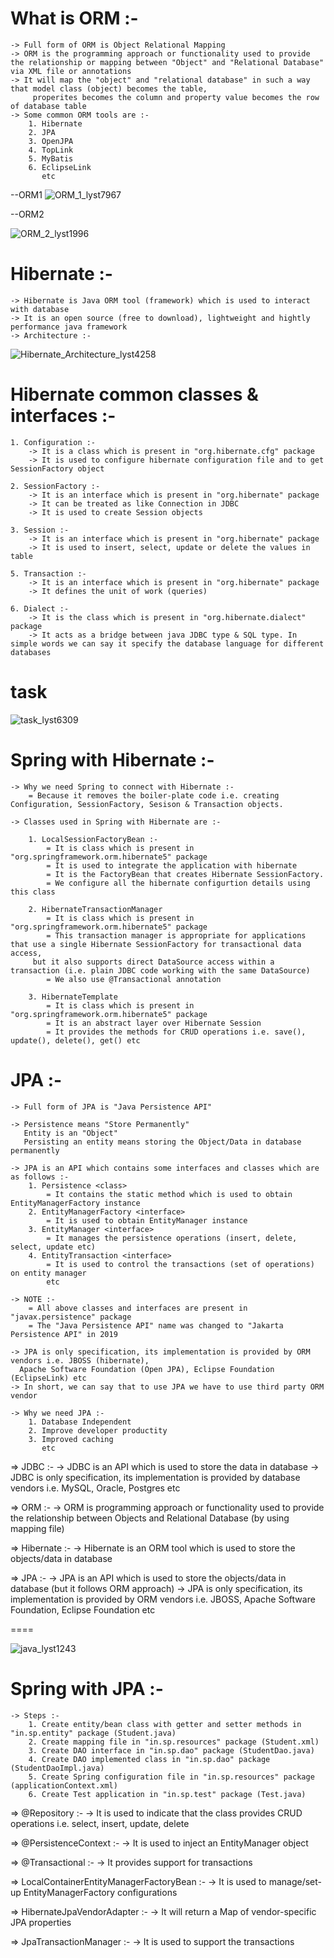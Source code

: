 # What is ORM :-
	-> Full form of ORM is Object Relational Mapping
	-> ORM is the programming approach or functionality used to provide the relationship or mapping between "Object" and "Relational Database" via XML file or annotations
	-> It will map the "object" and "relational database" in such a way that model class (object) becomes the table, 
         properites becomes the column and property value becomes the row of database table
	-> Some common ORM tools are :-
		1. Hibernate
		2. JPA
		3. OpenJPA
		4. TopLink
		5. MyBatis
		6. EclipseLink
		   etc
		   


--ORM1
![ORM_1_lyst7967](https://github.com/Nishita-Maheshwari/SpringORM-HibernateAndJPA/assets/47790697/efc7d072-e769-47e9-9fd1-4f7ad23def91)




--ORM2

![ORM_2_lyst1996](https://github.com/Nishita-Maheshwari/SpringORM-HibernateAndJPA/assets/47790697/9085d94d-2c09-4a01-87a6-a642c5a7040b)





# Hibernate :-
	-> Hibernate is Java ORM tool (framework) which is used to interact with database
	-> It is an open source (free to download), lightweight and hightly performance java framework
	-> Architecture :-


  ![Hibernate_Architecture_lyst4258](https://github.com/Nishita-Maheshwari/SpringORM-HibernateAndJPA/assets/47790697/f9be4b36-3621-4267-baf7-7f5c0026c65d)









  # Hibernate common classes & interfaces :-

	1. Configuration :-
		-> It is a class which is present in "org.hibernate.cfg" package
		-> It is used to configure hibernate configuration file and to get SessionFactory object
		
	2. SessionFactory :-
		-> It is an interface which is present in "org.hibernate" package
		-> It can be treated as like Connection in JDBC
		-> It is used to create Session objects
		
	3. Session :-
		-> It is an interface which is present in "org.hibernate" package
		-> It is used to insert, select, update or delete the values in table
		
	5. Transaction :-
		-> It is an interface which is present in "org.hibernate" package
		-> It defines the unit of work (queries)
		
	6. Dialect :-
		-> It is the class which is present in "org.hibernate.dialect" package
		-> It acts as a bridge between java JDBC type & SQL type. In simple words we can say it specify the database language for different databases
		



# task
![task_lyst6309](https://github.com/Nishita-Maheshwari/SpringORM-HibernateAndJPA/assets/47790697/352b1caf-16a9-490f-9828-d66cd58457d2)









# Spring with Hibernate :-
	-> Why we need Spring to connect with Hibernate :-
		= Because it removes the boiler-plate code i.e. creating Configuration, SessionFactory, Sesison & Transaction objects.
		
	-> Classes used in Spring with Hibernate are :-
		
		1. LocalSessionFactoryBean :-
			= It is class which is present in "org.springframework.orm.hibernate5" package
			= It is used to integrate the application with hibernate
			= It is the FactoryBean that creates Hibernate SessionFactory.
			= We configure all the hibernate configurtion details using this class
		
		2. HibernateTransactionManager
			= It is class which is present in "org.springframework.orm.hibernate5" package
			= This transaction manager is appropriate for applications that use a single Hibernate SessionFactory for transactional data access,
         but it also supports direct DataSource access within a transaction (i.e. plain JDBC code working with the same DataSource)
			= We also use @Transactional annotation
			
		3. HibernateTemplate
			= It is class which is present in "org.springframework.orm.hibernate5" package
			= It is an abstract layer over Hibernate Session
			= It provides the methods for CRUD operations i.e. save(), update(), delete(), get() etc
			








# JPA :-
	-> Full form of JPA is "Java Persistence API"
	
	-> Persistence means "Store Permanently"
	   Entity is an "Object"
	   Persisting an entity means storing the Object/Data in database permanently
	   
	-> JPA is an API which contains some interfaces and classes which are as follows :-
		1. Persistence <class>
			= It contains the static method which is used to obtain EntityManagerFactory instance
		2. EntityManagerFactory <interface>
			= It is used to obtain EntityManager instance
		3. EntityManager <interface>
			= It manages the persistence operations (insert, delete, select, update etc)
		4. EntityTransaction <interface>
			= It is used to control the transactions (set of operations) on entity manager
			etc
		
	-> NOTE :-
		= All above classes and interfaces are present in "javax.persistence" package
		= The "Java Persistence API" name was changed to "Jakarta Persistence API" in 2019
		
	-> JPA is only specification, its implementation is provided by ORM vendors i.e. JBOSS (hibernate), 
      Apache Software Foundation (Open JPA), Eclipse Foundation (EclipseLink) etc
	-> In short, we can say that to use JPA we have to use third party ORM vendor
	
	-> Why we need JPA :-
		1. Database Independent
		2. Improve developer productity
		3. Improved caching
		   etc
	


=> JDBC :-
	-> JDBC is an API which is used to store the data in database
	-> JDBC is only specification, its implementation is provided by database vendors i.e. MySQL, Oracle, Postgres etc
	
=> ORM :-
	-> ORM is programming approach or functionality used to provide the relationship between Objects and Relational Database (by using mapping file)
	
=> Hibernate :-
	-> Hibernate is an ORM tool which is used to store the objects/data in database
	
=> JPA :-
	-> JPA is an API which is used to store the objects/data in database (but it follows ORM approach)
	-> JPA is only specification, its implementation is provided by ORM vendors i.e. JBOSS, Apache Software Foundation, Eclipse Foundation etc
	
====



![java_lyst1243](https://github.com/Nishita-Maheshwari/SpringORM-HibernateAndJPA/assets/47790697/8aa9928f-588f-4b36-8d49-035823f25d26)











#  Spring with JPA :-
	-> Steps :-
		1. Create entity/bean class with getter and setter methods in "in.sp.entity" package (Student.java)
		2. Create mapping file in "in.sp.resources" package (Student.xml)
		3. Create DAO interface in "in.sp.dao" package (StudentDao.java)
		4. Create DAO implemented class in "in.sp.dao" package (StudentDaoImpl.java)
		5. Create Spring configuration file in "in.sp.resources" package (applicationContext.xml)
		6. Create Test application in "in.sp.test" package (Test.java)
		


=> @Repository :-
	-> It is used to indicate that the class provides CRUD operations i.e. select, insert, update, delete
	
	
=> @PersistenceContext :-
	-> It is used to inject an EntityManager object
	
	
=> @Transactional :-
	-> It provides support for transactions
	

=> LocalContainerEntityManagerFactoryBean :-
	-> It is used to manage/set-up EntityManagerFactory configurations


=> HibernateJpaVendorAdapter :-
	-> It will return a Map of vendor-specific JPA properties


=> JpaTransactionManager :-
	-> It is used to support the transactions
